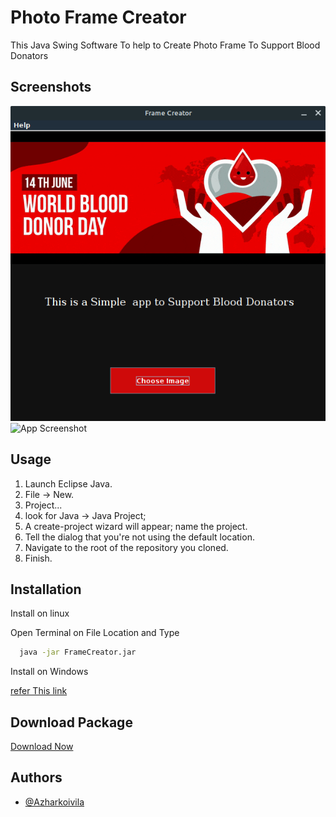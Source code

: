 
# Photo Frame Creator

This Java Swing Software To help to Create Photo Frame To Support Blood Donators

## Screenshots

![App Screenshot](https://raw.githubusercontent.com/Azharkoivila/PhotoFrameCreator/readme/ScreenShots/ScreenShot.png) 
![App Screenshot]()
## Usage

1. Launch Eclipse Java.
2. File -> New.
3. Project...
4. look for Java -> Java Project;
5. A create-project wizard will appear; name the project.
6. Tell the dialog that you're not using the default location.
7. Navigate to the root of the repository you cloned.
8. Finish.

## Installation

Install on linux

Open Terminal on File Location and Type
```bash
  java -jar FrameCreator.jar
```
Install on Windows 

[refer This link](https://www.wikihow.com/Run-a-.Jar-Java-File)

## Download Package
[Download Now]()

## Authors

- [@Azharkoivila](https://www.github.com/Azharkoivila)

